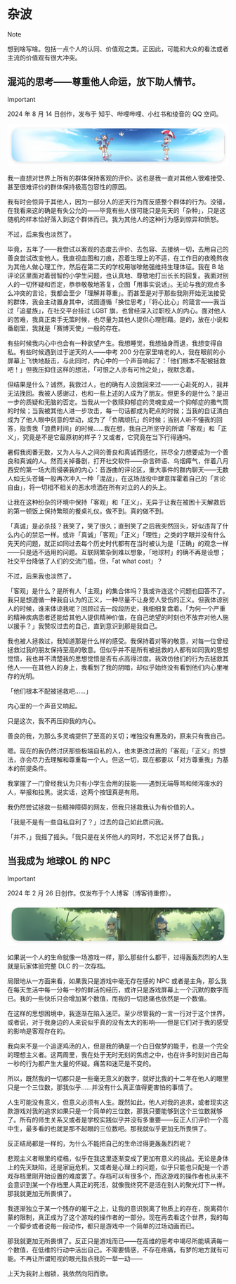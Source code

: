 # 杂波

> [!NOTE]
> 想到啥写啥。包括一点个人的认同、价值观之类。正因此，可能和大众的看法或者主流的价值观有很大冲突。

<!--markdownlint-disable-next-line MD026-->
## 混沌的思考——尊重他人命运，放下助人情节。

> [!IMPORTANT]
> 2024 年 8 月 14 日创作，发布于 知乎、哔哩哔哩、小红书和绫音的 QQ 空间。

![哔哩哔哩头图分隔线 08](../assets/division_bilibili_08.png)

我一直想对世界上所有的群体保持客观的评价。这也是我一直对其他人很难接受、甚至很难评价的群体保持极高包容性的原因。

我有时会惊异于其他人，因为一部分人的逆天行为而反感整个群体的行为。没错，在我看来这的确是有失公允的——毕竟有些人很可能只是先天的「杂种」，只是这随机的样本恰好落入到这个群体而已。我为其他人的这种行为感到惊异和愤怒。

不过，后来我也淡然了。

毕竟，五年了——我尝试以客观的态度去评价、去包容、去接纳一切，去用自己的善良尝试改变他人。我直视血图和刀痕，忍着生理上的不适，在工作日的夜晚熬夜为其他人做心理工作，然后在第二天的学校用咖啡勉强维持生理体征。我在 B 站评论区里面对着弱智的小学生问题，也认真地、尊敬地打出长长的回复。我面对别人的一切怀疑和否定，恭恭敬敬地答复，企图「用事实说话」。无论与我的观点多么冲突的言论，我都会至少「理解并尊重」。而甚至是对于那些我刚开始无法接受的群体，我会主动置身其中，试图遵循「换位思考」「将心比心」的箴言——我当过「追星族」，在社交平台挂过 LGBT 旗，也曾经深入过职校人的内心。面对他人的苦难，我真正束手无策时候，也尽量为其他人提供心理慰藉。是的，放在小说和番剧里，我就是「赛博天使」一般的存在。

有些时候我内心中也会有一种欲望产生。我想睡觉，我想抽身而退，我想变得自私。有些时候遇到过于逆天的人——中考 200 分在家里啃老的人，我在眼前的小屏幕上飞快地敲击，与此同时，内心中的一个声音响起了：「他们根本不配被拯救吧！」但我压抑住这样的想法，「可恨之人亦有可怜之处」，我默念着。

但结果是什么？诚然，我救过人，也的确有人没救回来过——一心赴死的人，我并无法挽回。我被人感谢过，也和一些上述的人成为了朋友。但更多的是什么？是进一步的质疑和无脑的否定。当我从一个救赎抑郁症的灵魂变成一个抑郁症的撒气筒的时候；当我被其他人进一步攻击，每一句话都成为靶点的时候；当我的自证清白成为了他人眼中刻意的举动，成为了「负隅顽抗」的时候；当别人听不懂我的回答，指责我「浪费时间」的时候……我在想，我自己所坚守的所谓「客观」和「正义」，究竟是不是它最原初的样子？又或者，它究竟在当下行得通吗。

暑假我阅番无数，又为人与人之间的善良和真诚而感化，拼尽全力想要成为一个善良和真诚的人。然而关掉番剧，打开社交软件——杂言碎语、乌烟瘴气，伴着八月西安的第一场大雨侵袭我的内心：音游曲的评论区，重大事件的群内聊天——无数人如无头苍蝇一般再次冲入一种「混战」，在这场战役中肆意挥霍着自己的「言论自由」，将一切相不相关的恶水喷洒在所有对立的人的头上。

让我在这种纷杂的环境中保持「客观」和「正义」，无异于让我在被困十天解救后的第一顿饭上保持繁琐的餐桌礼仪。做不到。真的做不到。

「真诚」是必杀技？我笑了，笑了很久；直到笑了之后我突然回头，好似违背了什么内心的禁忌一样。或许「真诚」「客观」「正义」「理性」之类的字眼并没有什么先天的问题，就正如同过去每个历史时代都有在当时被认为是「正确」的观念一样——只是适不适用的问题。互联网繁杂到难以想象，「地球村」的确不再是设想；社交平台降低了人们的交流门槛，但，「at what cost」？

不过，后来我也淡然了。

「客观」是什么？是所有人「主观」的集合体吗？我或许连这个问题也回答不了。我只是想遵循一种我自认为的正义，一种尽量不让身旁人受伤的正义。但我体谅别人的时候，谁来体谅我呢？回顾过去一段段历史，我细细复盘着。「为何一个严重的精神疾病患者还能给其他人提供精神价值，在自己绝望的时刻也不放弃对他人施以援手？」我赞叹过去的自己，直到意识到那是我自己。

我也被人拯救过，我知道那是什么样的感受。我保持着对等的敬意，对每一位曾经拯救过我的朋友保持至高的敬意。但似乎并不是所有被拯救的人都有如同我的思想觉悟，我也并不清楚我的思想觉悟是否有点高得过度。我效仿他们的行为去拯救其他人——在其他人的身上，我看到了我的阴暗，却似乎始终没有看到他们内心里唯存的光明。

「他们根本不配被拯救吧……」

内心里的一个声音又响起。

只是这次，我不再压抑我的内心。

善良的我，为那么多灵魂提供了至高的关切；唯独没有惠及的，原来只有我自己。

嗯。现在的我仍然讨厌那些极端自私的人，也未更改过我的「客观」「正义」的想法，亦会尽力去理解和尊重每一个人。但这一切，现在都要以「对方尊重我」为基本的前提条件。

我掌握了一门曾经我认为只有小学生会用的技能——遇到无端辱骂和倾泻废水的人，举报和拉黑。说实话，这两个按钮真是有用。

我仍然尝试拯救一些精神障碍的网友，但我只拯救我认为有价值的人。

「我是不是有一些自私自利了？」过去的自己如此质问我。

「并不，」我摇了摇头。「我只是在关怀他人的同时，不忘记关怀了自我。」

## 当我成为 地球OL 的 NPC

> [!IMPORTANT]
> 2024 年 2 月 26 日创作。仅发布于个人博客（博客待重修）。

![哔哩哔哩头图分隔线 09](../assets/division_bilibili_09.png)

如果说一个人的生命就像一场游戏一样，那么那些什么都干，过得轰轰烈烈的人生就是玩家体验完整 DLC 的一次存档。

局限地从一方面来看，如果我只是游戏中毫无存在感的 NPC 或者是主角，那么我在每天生活中每一分每一秒的鲜活的经历，或许只是游戏屏幕上一个沉默的数字而已。我的一些快乐只会增加某个数值，而我的一切悲痛也依然是一个数值。

在这样的思想困境中，我逐渐在陷入迷茫。至少尽管我的一言一行对于这个世界，或者说，对于我身边的人来说似乎真的没有太大的影响——但是它们对于我的感受的影响是客观存在的。

我向来不是一个追逐鸡汤的人，但是我的确是一个白日做梦的能手，也是一个完全的理想主义者。这两周里，我在处于无时无刻的焦虑之中，也在许多时刻对自己每一秒的行为都产生大量的怀疑。痛苦和迷茫是不变的。

所以，既然我的一切都只是一些毫无意义的数字，就好比我的十二年在他人的眼里只是一个三位数，那我似乎……并没有什么真正值得更害怕的事情了。

人生可能没有意义，但意义必须有人生。既然如此，他人对我的追求，或者现实这款游戏对我的追求如果只是一个简单的三位数，那我只要能够到这个三位数就够了。所有的师生关系又或者是学校实践似乎并没有多重要——反正人们评价一个高中生，最多看的也就是那不起眼的三位数吧。那我就似乎更加无所畏惧了。

反正结局都是一样的，为什么不能把自己的生命过得更轰轰烈烈呢？

悲观主义者眼里的桎梏，似乎在我这里逐渐变成了更加有意义的挑战。无论是身体上的先天缺陷，还是家庭危机，又或者是心理上的问题，似乎只能也只配是一个游戏存档里刚开始设置的难度罢了。存档可以有很多个，而这游戏的操作者也从来不会意识到某一个存档里人真正的死活，就像我终究不是活在别人的聚光灯下一样。那我就更加无所畏惧了。

我逐渐独立于某一个残存的躯干之上，让我的意识脱离了物质上的存在，脱离荷尔蒙的限制，真正成为了这个游戏的操作者的一部分。现在再去看这个世界，我的每一个脚步或者说每一段动作，都只是游戏中一个简单的过场动画而已。

那我就更加无所畏惧了。反正只是游戏而已——在高维的思考中竭尽所能填满每一个数值，在低维的行动中活出自己。不需要情感，不存在疼痛，有梦的地方就有可能。不再让所谓短视的眼光指点我的一举一动——

上天为我封上枷锁，我依然向阳而歌。
